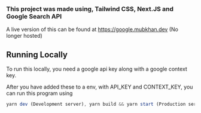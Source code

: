 <h3>This project was made using, Tailwind CSS, Next.JS and Google Search API</h3>

A live version of this can be found at https://google.mubkhan.dev (No longer hosted)

## Running Locally

To run this locally, you need a google api key along with a google context key.

After you  have added these to a env, with API_KEY and CONTEXT_KEY, you can run this program using

```ts
yarn dev (Development server), yarn build && yarn start (Production server)
```
